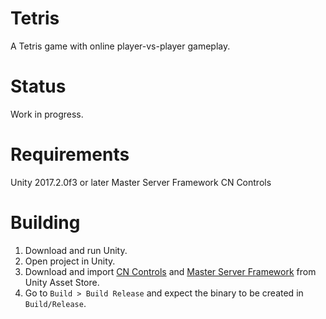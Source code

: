 # Tetris

A Tetris game with online player-vs-player gameplay.

# Status

Work in progress.

# Requirements

Unity 2017.2.0f3 or later
Master Server Framework
CN Controls

# Building

1.  Download and run Unity.
2.  Open project in Unity.
3.  Download and import [CN Controls](https://www.assetstore.unity3d.com/en/#!/content/15233)
    and [Master Server Framework](https://www.assetstore.unity3d.com/en/#!/content/71391)
    from Unity Asset Store.
4.  Go to `Build > Build Release` and expect the binary to be created in `Build/Release`.
